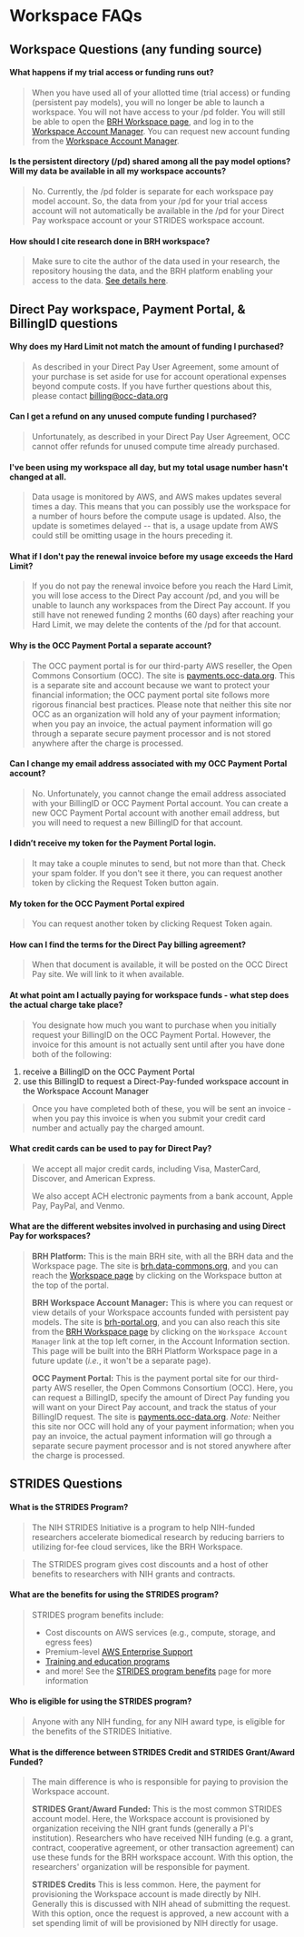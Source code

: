 # **Workspace FAQs**

## Workspace Questions (any funding source)

#### What happens if my trial access or funding runs out?

> When you have used all of your allotted time (trial access) or funding (persistent pay models), you will no longer be able to launch a workspace. You will not have access to your /pd folder. You will still be able to open the [BRH Workspace page][BRH Workspace], and log in to the [Workspace Account Manager][Workspace Acct Mgr]. You can request new account funding from the [Workspace Account Manager][Workspace Acct Mgr].

#### Is the persistent directory (/pd) shared among all the pay model options? Will my data be available in all my workspace accounts?

> No. Currently, the /pd folder is separate for each workspace pay model account. So, the data from your /pd for your trial access account will not automatically be available in the /pd for your Direct Pay workspace account or your STRIDES workspace account.

#### How should I cite research done in BRH workspace?

> Make sure to cite the author of the data used in your research, the repository housing the data, and the BRH platform enabling your access to the data. [See details here][Cite BRH].

## Direct Pay workspace, Payment Portal, & BillingID questions

#### Why does my Hard Limit not match the amount of funding I purchased?

> As described in your Direct Pay User Agreement, some amount of your purchase is set aside for use for account operational expenses beyond compute costs. If you have further questions about this, please contact [billing@occ-data.org](billing@occ-data.org)

#### Can I get a refund on any unused compute funding I purchased?
> Unfortunately, as described in your Direct Pay User Agreement, OCC cannot offer refunds for unused compute time already purchased.

#### I've been using my workspace all day, but my total usage number hasn't changed at all.

> Data usage is monitored by AWS, and AWS makes updates several times a day. This means that you can possibly use the workspace for a number of hours before the compute usage is updated. Also, the update is sometimes delayed -- that is, a usage update from AWS could still be omitting usage in the hours preceding it.

#### What if I don't pay the renewal invoice before my usage exceeds the Hard Limit?

> If you do not pay the renewal invoice before you reach the Hard Limit, you will lose access to the Direct Pay account /pd, and you will be unable to launch any workspaces from the Direct Pay account. If you still have not renewed funding 2 months (60 days) after reaching your Hard Limit, we may delete the contents of the /pd for that account.

#### Why is the OCC Payment Portal a separate account?

> The OCC payment portal is for our third-party AWS reseller, the Open Commons Consortium (OCC). The site is [payments.occ-data.org][OCC Payment Portal]. This is a separate site and account because we want to protect your financial information; the OCC payment portal site follows more rigorous financial best practices. Please note that neither this site nor OCC as an organization will hold any of your payment information; when you pay an invoice, the actual payment information will go through a separate secure payment processor and is not stored anywhere after the charge is processed.

#### Can I change my email address associated with my OCC Payment Portal account?

> No. Unfortunately, you cannot change the email address associated with your BillingID or OCC Payment Portal account. You can create a new OCC Payment Portal account with another email address, but you will need to request a new BillingID for that account.

#### I didn’t receive my token for the Payment Portal login.

> It may take a couple minutes to send, but not more than that. Check your spam folder. If you don't see it there, you can request another token by clicking the Request Token button again.

#### My token for the OCC Payment Portal expired

> You can request another token by clicking Request Token again.

#### How can I find the terms for the Direct Pay billing agreement?

> When that document is available, it will be posted on the OCC Direct Pay site. We will link to it when available.

#### At what point am I actually paying for workspace funds - what step does the actual charge take place?

> You designate how much you want to purchase when you initially request your BillingID on the OCC Payment Portal. However, the invoice for this amount is not actually sent until after you have done both of the following:

1. receive a BillingID on the OCC Payment Portal
2. use this BillingID to request a Direct-Pay-funded workspace account in the Workspace Account Manager

> Once you have completed both of these, you will be sent an invoice - when you pay this invoice is when you submit your credit card number and actually pay the charged amount.

#### What credit cards can be used to pay for Direct Pay?

> We accept all major credit cards, including Visa, MasterCard, Discover, and American Express.
>
> We also accept ACH electronic payments from a bank account, Apple Pay, PayPal, and Venmo.

#### What are the different websites involved in purchasing and using Direct Pay for workspaces?

> **BRH Platform:** This is the main BRH site, with all the BRH data and the Workspace page. The site is [brh.data-commons.org][BRH Platform], and you can reach the [Workspace page][BRH Workspace] by clicking on the Workspace button at the top of the portal.
>
> **BRH Workspace Account Manager:** This is where you can request or view details of your Workspace accounts funded with persistent pay models. The site is [brh-portal.org][Workspace Acct Mgr], and you can also reach this site from the [BRH Workspace page][BRH Workspace] by clicking on the `Workspace Account Manager` link at the top left corner, in the Account Information section. This page will be built into the BRH Platform Workspace page in a future update (*i.e.*, it won't be a separate page).
>
> **OCC Payment Portal:** This is the payment portal site for our third-party AWS reseller, the Open Commons Consortium (OCC). Here, you can request a BillingID, specify the amount of Direct Pay funding you will want on your Direct Pay account, and track the status of your BillingID request. The site is [payments.occ-data.org][OCC Payment Portal]. *Note:* Neither this site nor OCC will hold any of your payment information; when you pay an invoice, the actual payment information will go through a separate secure payment processor and is not stored anywhere after the charge is processed.

## STRIDES Questions

#### What is the STRIDES Program?

> The NIH STRIDES Initiative is a program to help NIH-funded researchers accelerate biomedical research by reducing barriers to utilizing for-fee cloud services, like the BRH Workspace.

> The STRIDES program gives cost discounts and a host of other benefits to researchers with NIH grants and contracts.

#### What are the benefits for using the STRIDES program?

> STRIDES program benefits include:
>
> * Cost discounts on AWS services (e.g., compute, storage, and egress fees)
> * Premium-level [AWS Enterprise Support][AWS Enterprise Support]
> * [Training and education programs][STRIDES training]
> * and more! See the [STRIDES program benefits][STRIDES benefits] page for more information

#### Who is eligible for using the STRIDES program?

> Anyone with any NIH funding, for any NIH award type, is eligible for the benefits of the STRIDES Initiative.

#### What is the difference between STRIDES Credit and STRIDES Grant/Award Funded?

> The main difference is who is responsible for paying to provision the Workspace account.
>
> **STRIDES Grant/Award Funded:** This is the most common STRIDES account model. Here, the Workspace account is provisioned by organization receiving the NIH grant funds (generally a PI's institution). Researchers who have received NIH funding (e.g. a grant, contract, cooperative agreement, or other transaction agreement) can use these funds for the BRH workspace account. With this option, the researchers' organization will be responsible for payment.
>
> **STRIDES Credits** This is less common. Here, the payment for provisioning the Workspace account is made directly by NIH. Generally this is discussed with NIH ahead of submitting the request. With this option, once the request is approved, a new account with a set spending limit of will be provisioned by NIH directly for usage.


<!-- Links and Images -->
[img login]: ./img/brh-login.png
[img req access]: ./img/profile_login_other_commons.png
[img Discovery study page]: ./img/discovery_study_page.png
[img Yes access]: ./img/access_YES.png
[img Login other commons]: ./img/profile_login_other_commons.png
[img Discover grid]: ./img/grid_discovery_color_080322.png
[img Discovery features]: ./img/discovery_features_080322.png
[img Discovery Study page metadata]: ./img/discovery_study_page_datafiles.png
[img Workspaces access request]: ./img/workspace_access_form.png
[img Workspace access success]: ./img/workspace_access_success.png
[img workspace upload]: ./img/workspace_upload_080322.png
[img Terminate workspace]: ./img/workspace_terminate_2.png
[Workspace timeout]: https://brh.data-commons.org/dashboard/Public/index.html#AutomaticWorkspaceShutdown
[img wksp register]: ./img/brh-portal-login-strides.png
[img open data in wksp]: ./img/open_data_in_workspace.png
[img workspace manifest]: ./img/open_in_workspace_manifest_path.png
[img data notebook]: ./img/open_in_workspace_datanb.png
[STRIDES]: https://datascience.nih.gov/strides
[img BRH Admin Portal]: ./img/brh-portal-login.png
[img BRH portal request]: .img/brh-portal-request.png
[img STRIDES payment]: ./img/brh-portal-options.png
[img STR grant]: ./img/brh-portal-strides-grant.png
[img STR credit]: ./img/brh-portal-strides-credits.png

[img login]: ./img/brh-login.png
[img req access]: ./img/profile_login_other_commons.png
[img workspaces]: ./img/workspace_flavors_080322.png
[img Workspace launch status]: ./img/workspace_launch.png
[img Workspace Data Folder]: ./img/workspace_data_folder_080322.png
[img PD folder]: ./img/workspace_pd_folder_080422.png
[img New Notebook]: ./img/workspace_new_080322.png
[img Notebook save]: ./img/workspace_notebook_save_080322.png
[img download notebook]: ./img/workspace_notebook_download_080422.png
[img Jupyter logo]: ./img/workspace_jupyter_logo.png
[img Workspace shutdown 2']: ./img/workspace_shutdown_sign_2.png
[img profile]: ./img/profile_access.png
[Download Data Files into a Workspace with the Python SDK]: https://brh.data-commons.org/dashboard/Public/index.html#OpeninWorkspacefromDiscovery
[GitHub]: https://docs.github.com/en
[Data Availability Options]: https://brh.data-commons.org/dashboard/Public/index.html#DataAvailabilityOptions
[Find Study Metadata]: https://brh.data-commons.org/dashboard/Public/index.html#FindStudyMetadata
[Download data files]: https://brh.data-commons.org/dashboard/Public/index.html#DownloadingDataFiles
[eRA]: https://era.nih.gov/
[Jupyter]: https://jupyter.org/
[Profile page]: https://brh.data-commons.org/identity
[BRH login]: https://brh.data-commons.org/login
[BRH Workspace]: https://brh.data-commons.org/workspace
[BRH Platform]: https://brh.data-commons.org/
[BRH Discovery]: https://brh.data-commons.org/discovery
[Gen3.org]: https://gen3.org/
[img BRH logo]: ./img/brh-logo.png
[img Gen3 logo]: ./img/gen3blue.png
[Register for workspaces]: 05-workspace_registration.md
[Login page]: 06-loginoverview.md
[Request study access]: 07-how_to_check_request_access.md
[Discovery page]: 08-discovery_page.md
[Workspaces page]: 09-workspace_page.md
[Profile page]: 10-profile_page.md
[Cite BRH]: https://uc-cdis.github.io/platform-citation/brh-cite/
[Workspace Acct Mgr]: https://brh-portal.org/
[Register for workspaces]: 05-workspace_registration.md
[Request study access]: 07-how_to_check_request_access.md
[STRIDES]: https://datascience.nih.gov/strides
[Workspace timeout]: https://brh.data-commons.org/dashboard/Public/index.html#AutomaticWorkspaceShutdown
[Workspaces page]: 09-workspace_page.md
[BRH wksp access req form]: https://brh.data-commons.org/workspace/request-access
[Req new wksp]: https://brh-portal.org/request-workspace
[OCC Payment Portal]: https://payments.occ-data.org/
[Payment Portal Profile]: https://payments.occ-data.org/profile/
[OCC Request BillingID]: https://payments.occ-data.org/request-billingid/
[STRIDES benefits]: https://cloud.nih.gov/about-strides/benefits/
[AWS Enterprise Support]: https://aws.amazon.com/premiumsupport/plans/enterprise/
[STRIDES training]: https://cloud.nih.gov/training/
